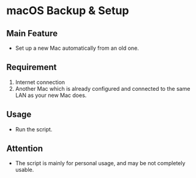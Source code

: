 # macOS Backup & Setup

## Main Feature
- Set up a new Mac automatically from an old one.

## Requirement
1. Internet connection
2. Another Mac which is already configured and connected to the same LAN as your new Mac does.

## Usage
- Run the script.

## Attention
- The script is mainly for personal usage, and may be not completely usable.
